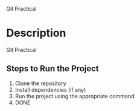 Git Practical

# Description
Git Practical 

## Steps to Run the Project
1. Clone the repository
2. Install dependencies (if any)
3. Run the project using the appropriate command
4. DONE 
